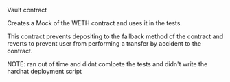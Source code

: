 Vault contract

Creates a Mock of the WETH contract and uses it in the tests.

This contract prevents depositing to the fallback method of the contract and reverts to prevent user from performing
a transfer by accident to the contract.


NOTE: ran out of time and didnt comlpete the tests and didn't write the hardhat deployment script